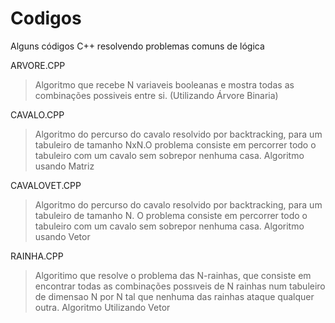 # Codigos
Alguns códigos C++ resolvendo problemas comuns de lógica


ARVORE.CPP 
> Algoritmo que recebe N variaveis booleanas e mostra todas as combinações possiveis entre si. (Utilizando Árvore Binaria)


CAVALO.CPP
> Algoritmo do percurso do cavalo resolvido por backtracking, para um tabuleiro de tamanho NxN.O problema consiste em 
percorrer todo o tabuleiro com um cavalo sem sobrepor nenhuma casa.
> Algoritmo usando Matriz


CAVALOVET.CPP
> Algoritmo do percurso do cavalo resolvido por backtracking, para um tabuleiro de tamanho N. O problema consiste em 
percorrer todo o tabuleiro com um cavalo sem sobrepor nenhuma casa.
> Algoritmo usando Vetor 

RAINHA.CPP
> Algoritimo que resolve o problema das N-rainhas, que  consiste em encontrar todas as combinações possıveis de N
rainhas num tabuleiro de dimensao N por N tal que nenhuma das rainhas ataque qualquer outra.
> Algoritmo Utilizando Vetor
